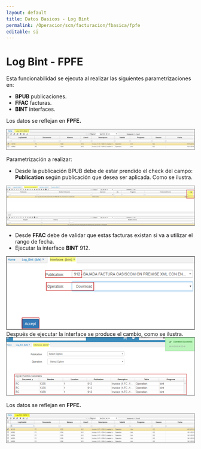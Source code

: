 ```yaml
---
layout: default
title: Datos Basicos - Log Bint
permalink: /Operacion/scm/facturacion/fbasica/fpfe
editable: si
---
```


# Log Bint - FPFE  

Esta funcionabilidad se ejecuta al realizar las siguientes parametrizaciones en:

* **BPUB** publicaciones.  
* **FFAC** facturas.  
* **BINT** interfaces.  


Los datos se reflejan en **FPFE.**  


![](fpfe1.png)  

Parametrización a realizar:  

* Desde la publicación BPUB debe de estar prendido el check del campo: **Publication** según publicación que desea ser aplicada. Como se ilustra.  

![](fpfe2.png)  

* Desde **FFAC** debe de validar que estas facturas existan si va a utilizar el rango de fecha.  
* Ejecutar la interface **BINT** 912.  

![](fpfe3.png)  
Después de ejecutar la interface se produce el cambio, como se ilustra.  
![](fpfe4.png)

Los datos se reflejan en **FPFE.**  

![](fpfe5.png)













